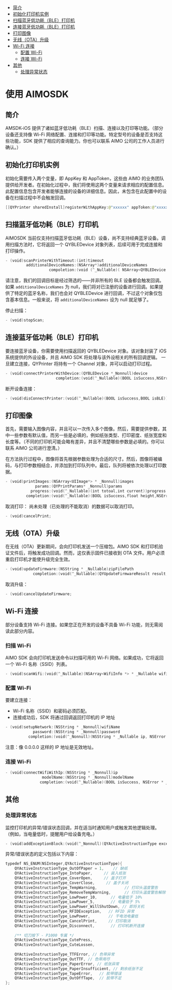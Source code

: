 

* [简介](#简介)
* [初始化打印机实例](#初始化打印机实例)
* [扫描蓝牙低功耗（BLE）打印机](#扫描蓝牙低功耗ble打印机)
* [连接蓝牙低功耗（BLE）打印机](#连接蓝牙低功耗ble打印机)
* [打印图像](#打印图像)
* [无线（OTA）升级](#无线ota升级)
* [Wi-Fi 连接](#wi-fi-连接)
    - [配置 Wi-Fi](#配置-wi-fi)
    - [连接 Wi-Fi](#连接-wi-fi)
* [其他](#其他)
    - [处理异常状态](#处理异常状态)

# 使用  AIMOSDK
## 简介
AMSDK-iOS 提供了诸如蓝牙低功耗（BLE）扫描、连接以及打印等功能。（部分设备还支持像 Wi-Fi 网络配置、连接和打印等功能。特定型号的设备是否支持这些功能，SDK 提供了相应的查询能力。你也可以联系 AIMO 公司的工作人员进行确认。）

## 初始化打印机实例
初始化需要传入两个变量，即 AppKey 和 AppToken，这些由 AIMO 的业务团队提供给开发者。在初始化过程中，我们将使用这两个变量来请求相应的配置信息。此配置信息包含开发者能够连接的设备的详细信息。因此，未包含在此配置中的设备在扫描过程中不会触发回调。
```swift
[[QYPrinter sharedInstall]registerWithAppKey:@"xxxxxx" appToken:@"xxxxxx"];
```

## 扫描蓝牙低功耗（BLE）打印机
AIMOSDK 当前仅支持扫描蓝牙低功耗（BLE）设备，尚不支持经典蓝牙设备。调用扫描方法时，它将返回一个 QYBLEDevice 对象列表，后续可用于完成连接和打印操作。
```swift
- (void)scanPrinterWithTimeout:(int)timeout
         additionalDeviceNames:(NSArray*)additionalDeviceNames
                   compoletion:(void (^_Nullable)( NSArray<QYBLEDevice *> * _Nullable , NSError * _Nullable))completion;
```
请注意，我们的回调目标是经过筛选的——并非所有的 BLE 设备都会触发回调。如果 `additionalDeviceNames` 为 null，我们将对已注册的设备进行回调。如果提供了特定的蓝牙名称，我们也会对 QYBLEDevice 进行回调，不过这个对象仅包含基本信息。一般来说，将 `additionalDeviceNames` 设为 null 就足够了。

停止扫描：
```swift
- (void)stopScan;
```

## 连接蓝牙低功耗（BLE）打印机
要连接蓝牙设备，你需要使用扫描返回的 QYBLEDevice 对象。该对象封装了 iOS 系统提供的外设设备，并且 AIMO SDK 将处理与该外设相关的所有回调逻辑。
一旦建立连接，QYPrinter 将持有一个 Channel 对象，并可以启动打印过程。
```swift
- (void)connectPrinterWithDevice:(QYBLEDevice *_Nonnull)device
                      completion:(void(^_Nullable)(BOOL isSuccess,NSError * _Nullable error))completion;
```

断开设备连接：
```swift
- (void)disConnectPrinter:(void(^_Nullable)(BOOL isSuccess,BOOL isBLE))completion;
```

## 打印图像
首先，需要输入图像内容，并且可以一次传入多个图像。然后，需要提供参数，其中一些参数有默认值，而另一些是必填的，例如纸张类型、打印密度、纸张宽度和长度等。（不同的打印机可能会略有差异，并且不清楚哪些参数是必填的。你可以联系 AIMO 公司进行澄清。）

在方法执行过程中，图像将首先根据参数处理为合适的尺寸。然后，图像将被编码，与打印参数相结合，并添加到打印队列中。最后，队列将被依次处理以打印数据。

```swift
- (void)printImages:(NSArray<UIImage*> * _Nonnull)images
             params:(QYPrintParams* _Nonnull)params
           progress:(void(^_Nullable)(int totoal,int current))progress
         completion:(void(^_Nullable)(BOOL isSuccess,float height,NSError * _Nullable error))completion;
```

取消打印：
尚未处理（已处理的不能取消）的数据可以取消打印。

```swift
- (void)cancelPrint;
```

## 无线（OTA）升级
在无线（OTA）更新期间，会向打印机发送一个压缩包。AIMO SDK 和打印机验证文件后，将触发成功回调。然而，这仅表示固件已接收到 OTA 文件。用户必须重启打印机才能使升级完全生效。

```swift
- (void)updateFirmware:(NSString * _Nullable)zipFilePath
            completion:(void(^_Nullable)(QYUpdateFirmwareResult result,NSError *_Nullable error))completion;
```

取消升级：

```swift
- (void)cancelUpdateFirmware;
```

## Wi-Fi 连接
部分设备支持 Wi-Fi 连接。如果您正在开发的设备不具备 Wi-Fi 功能，则无需阅读此部分内容。

### 扫描 Wi-Fi
AIMO SDK 会向打印机发送命令以扫描可用的 Wi-Fi 网络。如果成功，它将返回一个 Wi-Fi 名称（SSID）列表。

```swift
- (void)scanWifi:(void(^_Nullable)(NSArray<WifiInfo *> * _Nullable wifiArray))completion;
```

### 配置 Wi-Fi
要建立连接：
* Wi-Fi 名称（SSID）和密码必须匹配。
* 连接成功后，SDK 将通过回调返回打印机的 IP 地址

```swift
- (void)setupNetwork:(NSString * _Nonnull)wifiName
            password:(NSString * _Nonnull)password
          completion:(void(^_Nonnull)(NSString * _Nullable ip, NSError * _Nullable error))completion;
```
注意：像 0.0.0.0 这样的 IP 地址是无效地址。

### 连接 Wi-Fi
```swift
- (void)connectWifiWithIp:(NSString * _Nonnull)ip
                modelName:(NSString * _Nonnull)modelName
               completion:(void(^_Nullable)(BOOL isSuccess, NSError * _Nullable error))completion;
```

## 其他

### 处理异常状态
监控打印机的异常/错误状态回调，并在适当时通知用户或触发其他逻辑处理。
（例如，当电量低时，提醒用户给设备充电。）

```swift
- (void)addExceptionBlock:(void(^_Nonnull)(QYActiveInstructionType exception))compltetion;
```
异常/错误状态的定义包括以下内容：
```swift
typedef NS_ENUM(NSInteger,QYActiveInstructionType){
    QYActiveInstructionType_OutOfPaper = 1,    // 缺纸
    QYActiveInstructionType_IntoPaper,     // 装入纸张
    QYActiveInstructionType_CoverOpen,     // 盖子打开
    QYActiveInstructionType_CoverClose,     // 盖子关闭
    QYActiveInstructionType_TempWarning,            // 打印头温度警告
    QYActiveInstructionType_RemoveTempWarning,      // 打印头温度警告解除
    QYActiveInstructionType_LowPower_10,      // 电量低于 10%
    QYActiveInstructionType_LowPower_5,       // 电量低于 5%
    QYActiveInstructionType_LowPower_WillShutDown, // 即将关机
    QYActiveInstructionType_RFIDException,   // RFID 异常
    QYActiveInstructionType_LowPower,        // 干电池电量低
    QYActiveInstructionType_CancelPrint,     // 打印取消
    QYActiveInstructionType_Disconnect,       // 打印机断开连接
    
    /** 切刀按下 - P1000 专属 */
    QYActiveInstructionType_CutePress,
    QYActiveInstructionType_CuteLossen,
    
    QYActiveInstructionType_TTFError, // 色带异常
    QYActiveInstructionType_OutTTF, // 色带用尽
    QYActiveInstructionType_PaperError, // 纸张异常
    QYActiveInstructionType_PaperInsufficient, // 剩余纸张不足
    QYActiveInstructionType_TapeError,   // 胶带错误
    QYActiveInstructionType_OutOffTape,  // 胶带不足
};
``` 
